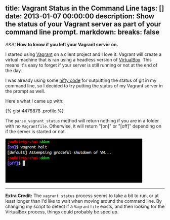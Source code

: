 title: Vagrant Status in the Command Line
tags: []
date: 2013-01-07 00:00:00
description: Show the status of your Vagrant server as part of your command line prompt.
markdown:
  breaks: false
---

*AKA:* **How to know if you left your Vagrant server on.**

I started using [Vagrant](http://www.vagrantup.com) on a client
project and I love it. Vagrant will create a virtual machine
that is ran using a headless version of
[VirtualBox](https://www.virtualbox.org). This means it's easy
to forget if your server is still running or not at the
end of the day.

I was already using some [nifty code](https://gist.github.com/3170548)
for outputting the status of git in my command line, so I
decided to try putting the status of my Vagrant server in the prompt
as well.

Here's what I came up with:

{% gist 4478878 .profile %}

The `parse_vagrant_status` method will return nothing if you
are in a folder with no `Vagrantfile`. Otherwise, it will
return "[on]" or "[off]" depending on if the server is started or not.

![Vagrant status in command line](/images/2013/vagrant-status-in-the-command-line/vagrant-status.png)

---

**Extra Credit:** The `vagrant status` process seems to take a bit to run,
or at least longer than I'd like to wait when moving around the command
line. By changing my script to detect if a `Vagrantfile` exists, and then
looking for the VirtualBox process, things could probably be sped up.

